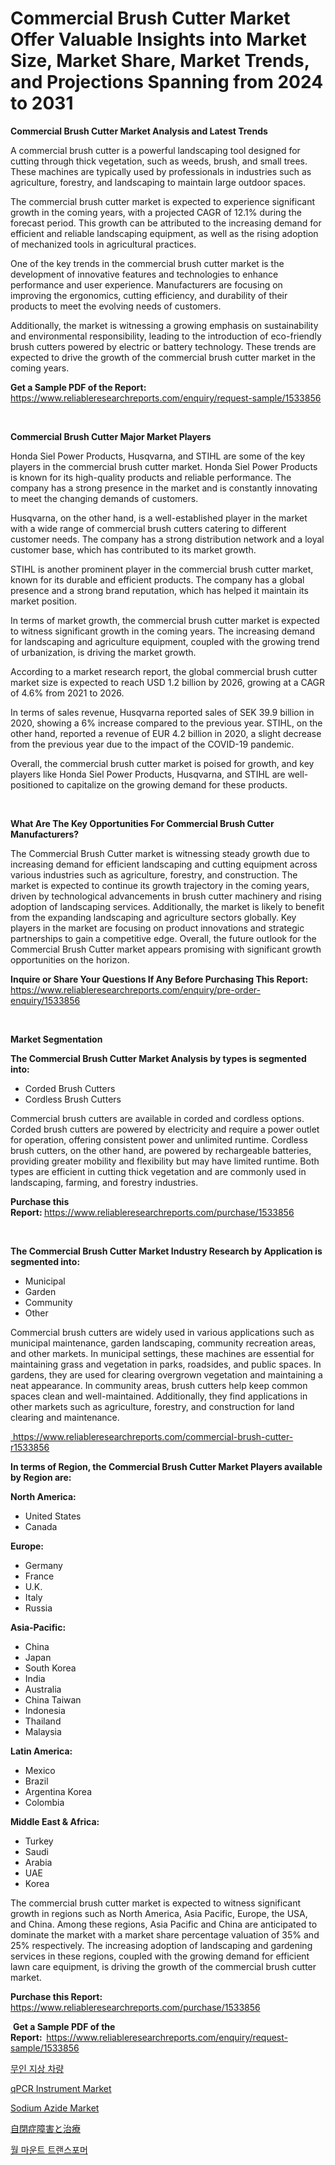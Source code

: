 <p><h1>Commercial Brush Cutter Market Offer Valuable Insights into Market Size, Market Share, Market Trends, and Projections Spanning from 2024 to 2031</h1></p><p><strong>Commercial Brush Cutter Market Analysis and Latest Trends</strong></p>
<p><p>A commercial brush cutter is a powerful landscaping tool designed for cutting through thick vegetation, such as weeds, brush, and small trees. These machines are typically used by professionals in industries such as agriculture, forestry, and landscaping to maintain large outdoor spaces.</p><p>The commercial brush cutter market is expected to experience significant growth in the coming years, with a projected CAGR of 12.1% during the forecast period. This growth can be attributed to the increasing demand for efficient and reliable landscaping equipment, as well as the rising adoption of mechanized tools in agricultural practices.</p><p>One of the key trends in the commercial brush cutter market is the development of innovative features and technologies to enhance performance and user experience. Manufacturers are focusing on improving the ergonomics, cutting efficiency, and durability of their products to meet the evolving needs of customers.</p><p>Additionally, the market is witnessing a growing emphasis on sustainability and environmental responsibility, leading to the introduction of eco-friendly brush cutters powered by electric or battery technology. These trends are expected to drive the growth of the commercial brush cutter market in the coming years.</p></p>
<p><strong>Get a Sample PDF of the Report:&nbsp;</strong> <a href="https://www.reliableresearchreports.com/enquiry/request-sample/1533856">https://www.reliableresearchreports.com/enquiry/request-sample/1533856</a></p>
<p>&nbsp;</p>
<p><strong>Commercial Brush Cutter Major Market Players</strong></p>
<p><p>Honda Siel Power Products, Husqvarna, and STIHL are some of the key players in the commercial brush cutter market. Honda Siel Power Products is known for its high-quality products and reliable performance. The company has a strong presence in the market and is constantly innovating to meet the changing demands of customers. </p><p>Husqvarna, on the other hand, is a well-established player in the market with a wide range of commercial brush cutters catering to different customer needs. The company has a strong distribution network and a loyal customer base, which has contributed to its market growth.</p><p>STIHL is another prominent player in the commercial brush cutter market, known for its durable and efficient products. The company has a global presence and a strong brand reputation, which has helped it maintain its market position.</p><p>In terms of market growth, the commercial brush cutter market is expected to witness significant growth in the coming years. The increasing demand for landscaping and agriculture equipment, coupled with the growing trend of urbanization, is driving the market growth. </p><p>According to a market research report, the global commercial brush cutter market size is expected to reach USD 1.2 billion by 2026, growing at a CAGR of 4.6% from 2021 to 2026.</p><p>In terms of sales revenue, Husqvarna reported sales of SEK 39.9 billion in 2020, showing a 6% increase compared to the previous year. STIHL, on the other hand, reported a revenue of EUR 4.2 billion in 2020, a slight decrease from the previous year due to the impact of the COVID-19 pandemic.</p><p>Overall, the commercial brush cutter market is poised for growth, and key players like Honda Siel Power Products, Husqvarna, and STIHL are well-positioned to capitalize on the growing demand for these products.</p></p>
<p>&nbsp;</p>
<p><strong>What Are The Key Opportunities For Commercial Brush Cutter Manufacturers?</strong></p>
<p><p>The Commercial Brush Cutter market is witnessing steady growth due to increasing demand for efficient landscaping and cutting equipment across various industries such as agriculture, forestry, and construction. The market is expected to continue its growth trajectory in the coming years, driven by technological advancements in brush cutter machinery and rising adoption of landscaping services. Additionally, the market is likely to benefit from the expanding landscaping and agriculture sectors globally. Key players in the market are focusing on product innovations and strategic partnerships to gain a competitive edge. Overall, the future outlook for the Commercial Brush Cutter market appears promising with significant growth opportunities on the horizon.</p></p>
<p><strong>Inquire or Share Your Questions If Any Before Purchasing This Report:</strong> <a href="https://www.reliableresearchreports.com/enquiry/pre-order-enquiry/1533856">https://www.reliableresearchreports.com/enquiry/pre-order-enquiry/1533856</a></p>
<p>&nbsp;</p>
<p><strong>Market Segmentation</strong></p>
<p><strong>The Commercial Brush Cutter Market Analysis by types is segmented into:</strong></p>
<p><ul><li>Corded Brush Cutters</li><li>Cordless Brush Cutters</li></ul></p>
<p><p>Commercial brush cutters are available in corded and cordless options. Corded brush cutters are powered by electricity and require a power outlet for operation, offering consistent power and unlimited runtime. Cordless brush cutters, on the other hand, are powered by rechargeable batteries, providing greater mobility and flexibility but may have limited runtime. Both types are efficient in cutting thick vegetation and are commonly used in landscaping, farming, and forestry industries.</p></p>
<p><strong>Purchase this Report:&nbsp;</strong><a href="https://www.reliableresearchreports.com/purchase/1533856">https://www.reliableresearchreports.com/purchase/1533856</a></p>
<p>&nbsp;</p>
<p><strong>The Commercial Brush Cutter Market Industry Research by Application is segmented into:</strong></p>
<p><ul><li>Municipal</li><li>Garden</li><li>Community</li><li>Other</li></ul></p>
<p><p>Commercial brush cutters are widely used in various applications such as municipal maintenance, garden landscaping, community recreation areas, and other markets. In municipal settings, these machines are essential for maintaining grass and vegetation in parks, roadsides, and public spaces. In gardens, they are used for clearing overgrown vegetation and maintaining a neat appearance. In community areas, brush cutters help keep common spaces clean and well-maintained. Additionally, they find applications in other markets such as agriculture, forestry, and construction for land clearing and maintenance.</p></p>
<p><a href="https://www.reliableresearchreports.com/commercial-brush-cutter-r1533856">&nbsp;https://www.reliableresearchreports.com/commercial-brush-cutter-r1533856</a></p>
<p><strong>In terms of Region, the Commercial Brush Cutter Market Players available by Region are:</strong></p>
<p>
    <p> <strong> North America: </strong>
        <ul>
            <li>United States</li>
            <li>Canada</li>
        </ul>
        </p> 
    <p> <strong> Europe: </strong>
        <ul>
            <li>Germany</li>
            <li>France</li>
            <li>U.K.</li>
            <li>Italy</li>
            <li>Russia</li>
        </ul>
        </p> 
    <p> <strong> Asia-Pacific: </strong>
        <ul>
            <li>China</li>
            <li>Japan</li>
            <li>South Korea</li>
            <li>India</li>
            <li>Australia</li>
            <li>China Taiwan</li>
            <li>Indonesia</li>
            <li>Thailand</li>
            <li>Malaysia</li>
        </ul>
        </p> 
    <p> <strong> Latin America: </strong>
        <ul>
            <li>Mexico</li>
            <li>Brazil</li>
            <li>Argentina Korea</li>
            <li>Colombia</li>
        </ul>
        </p> 
    <p> <strong> Middle East & Africa: </strong>
        <ul>
            <li>Turkey</li>
            <li>Saudi</li>
            <li>Arabia</li>
            <li>UAE</li>
            <li>Korea</li>
        </ul>
    </p>
    </p>
<p><p>The commercial brush cutter market is expected to witness significant growth in regions such as North America, Asia Pacific, Europe, the USA, and China. Among these regions, Asia Pacific and China are anticipated to dominate the market with a market share percentage valuation of 35% and 25% respectively. The increasing adoption of landscaping and gardening services in these regions, coupled with the growing demand for efficient lawn care equipment, is driving the growth of the commercial brush cutter market.</p></p>
<p><strong>Purchase this Report: </strong><a href="https://www.reliableresearchreports.com/purchase/1533856">https://www.reliableresearchreports.com/purchase/1533856</a></p>
<p>&nbsp;<strong>Get a Sample PDF of the Report:&nbsp;&nbsp;</strong><a href="https://www.reliableresearchreports.com/enquiry/request-sample/1533856">https://www.reliableresearchreports.com/enquiry/request-sample/1533856</a></p>
<p><strong></strong></p>
<p><p><a href="https://medium.com/@dulcewisozk/%EB%AC%B4%EC%9D%B8-%EC%A7%80%EC%83%81-%EC%B0%A8%EB%9F%89-%EC%8B%9C%EC%9E%A5-%EA%B7%9C%EB%AA%A8-cagr-%ED%8A%B8%EB%A0%8C%EB%93%9C-2024-2030-bf2f865dc4d3">무인 지상 차량</a></p><p><a href="https://github.com/shotows/Market-Research-Report-List-2/blob/main/qpcr-instrument-market.md">qPCR Instrument Market</a></p><p><a href="https://issuu.com/reportprime-2/docs/sodium-azide-market-size-2030.pptx">Sodium Azide Market</a></p><p><a href="https://medium.com/@nicolasrown5/%E8%87%AA%E9%96%89%E7%97%87%E9%9A%9C%E5%AE%B3%E3%81%A8%E6%B2%BB%E7%99%82%E5%B8%82%E5%A0%B4%E8%AA%BF%E6%9F%BB%E5%A0%B1%E5%91%8A%E6%9B%B8-%E3%81%9D%E3%81%AE%E6%AD%B4%E5%8F%B2%E3%81%A82024%E5%B9%B4%E3%81%8B%E3%82%892031%E5%B9%B4%E3%81%BE%E3%81%A7%E3%81%AE%E4%BA%88%E6%B8%AC-f2a5dd72a566">自閉症障害と治療</a></p><p><a href="https://github.com/vsr06p4p49/Market-Research-Report-List-1/blob/main/482593626226.md">월 마운트 트랜스포머</a></p></p>
